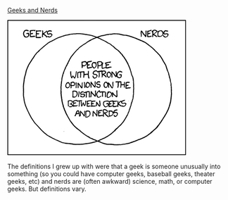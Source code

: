 [Geeks and Nerds](https://xkcd.com/747)

![Geeks and Nerds](./random_comic.png)

The definitions I grew up with were that a geek is someone unusually into something (so you could have computer geeks, baseball geeks, theater geeks, etc) and nerds are (often awkward) science, math, or computer geeks. But definitions vary.

